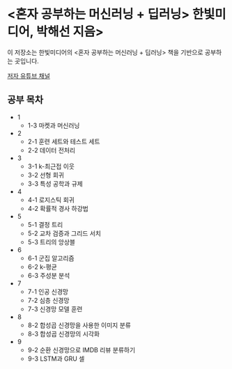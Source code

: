 # <혼자 공부하는 머신러닝 + 딥러닝> 한빛미디어, 박해선 지음>
이 저장소는 한빛미디어의 <혼자 공부하는 머신러닝 + 딥러닝> 책을 기반으로 공부하는 곳입니다.

[저자 유튜브 채널](https://www.youtube.com/c/HaesunPark_ML/)
## 공부 목차
- 1
    - 1-3 마켓과 머신러닝
- 2
    - 2-1 훈련 세트와 테스트 세트
    - 2-2 데이터 전처리
- 3
    - 3-1 k-최근접 이웃
    - 3-2 선형 회귀 
    - 3-3 특성 공학과 규제
- 4
    - 4-1 로지스틱 회귀
    - 4-2 확률적 경사 하강법
- 5
    - 5-1 결정 트리
    - 5-2 교차 검증과 그리드 서치
    - 5-3 트리의 앙상블
- 6
    - 6-1 군집 알고리즘
    - 6-2 k-평균
    - 6-3 주성분 분석
- 7
    - 7-1 인공 신경망
    - 7-2 심층 신경망
    - 7-3 신경망 모델 훈련
- 8
    - 8-2 합성곱 신경망을 사용한 이미지 분류
    - 8-3 합성곱 신경망의 시각화
- 9
    - 9-2 순환 신경망으로 IMDB 리뷰 분류하기
    - 9-3 LSTM과 GRU 셀
